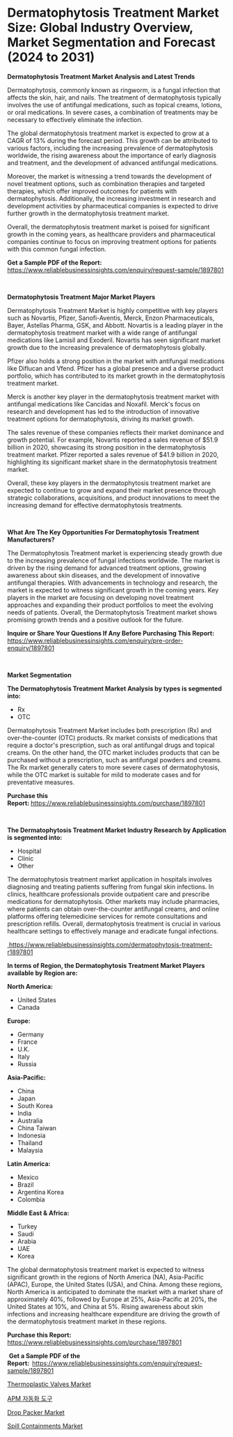 <p><h1>Dermatophytosis Treatment Market Size: Global Industry Overview, Market Segmentation and Forecast (2024 to 2031)</h1></p><p><strong>Dermatophytosis Treatment Market Analysis and Latest Trends</strong></p>
<p><p>Dermatophytosis, commonly known as ringworm, is a fungal infection that affects the skin, hair, and nails. The treatment of dermatophytosis typically involves the use of antifungal medications, such as topical creams, lotions, or oral medications. In severe cases, a combination of treatments may be necessary to effectively eliminate the infection.</p><p>The global dermatophytosis treatment market is expected to grow at a CAGR of 13% during the forecast period. This growth can be attributed to various factors, including the increasing prevalence of dermatophytosis worldwide, the rising awareness about the importance of early diagnosis and treatment, and the development of advanced antifungal medications.</p><p>Moreover, the market is witnessing a trend towards the development of novel treatment options, such as combination therapies and targeted therapies, which offer improved outcomes for patients with dermatophytosis. Additionally, the increasing investment in research and development activities by pharmaceutical companies is expected to drive further growth in the dermatophytosis treatment market.</p><p>Overall, the dermatophytosis treatment market is poised for significant growth in the coming years, as healthcare providers and pharmaceutical companies continue to focus on improving treatment options for patients with this common fungal infection.</p></p>
<p><strong>Get a Sample PDF of the Report:&nbsp;</strong> <a href="https://www.reliablebusinessinsights.com/enquiry/request-sample/1897801">https://www.reliablebusinessinsights.com/enquiry/request-sample/1897801</a></p>
<p>&nbsp;</p>
<p><strong>Dermatophytosis Treatment Major Market Players</strong></p>
<p><p>Dermatophytosis Treatment Market is highly competitive with key players such as Novartis, Pfizer, Sanofi-Aventis, Merck, Enzon Pharmaceuticals, Bayer, Astellas Pharma, GSK, and Abbott. Novartis is a leading player in the dermatophytosis treatment market with a wide range of antifungal medications like Lamisil and Exoderil. Novartis has seen significant market growth due to the increasing prevalence of dermatophytosis globally.</p><p>Pfizer also holds a strong position in the market with antifungal medications like Diflucan and Vfend. Pfizer has a global presence and a diverse product portfolio, which has contributed to its market growth in the dermatophytosis treatment market.</p><p>Merck is another key player in the dermatophytosis treatment market with antifungal medications like Cancidas and Noxafil. Merck's focus on research and development has led to the introduction of innovative treatment options for dermatophytosis, driving its market growth.</p><p>The sales revenue of these companies reflects their market dominance and growth potential. For example, Novartis reported a sales revenue of $51.9 billion in 2020, showcasing its strong position in the dermatophytosis treatment market. Pfizer reported a sales revenue of $41.9 billion in 2020, highlighting its significant market share in the dermatophytosis treatment market.</p><p>Overall, these key players in the dermatophytosis treatment market are expected to continue to grow and expand their market presence through strategic collaborations, acquisitions, and product innovations to meet the increasing demand for effective dermatophytosis treatments.</p></p>
<p>&nbsp;</p>
<p><strong>What Are The Key Opportunities For Dermatophytosis Treatment Manufacturers?</strong></p>
<p><p>The Dermatophytosis Treatment market is experiencing steady growth due to the increasing prevalence of fungal infections worldwide. The market is driven by the rising demand for advanced treatment options, growing awareness about skin diseases, and the development of innovative antifungal therapies. With advancements in technology and research, the market is expected to witness significant growth in the coming years. Key players in the market are focusing on developing novel treatment approaches and expanding their product portfolios to meet the evolving needs of patients. Overall, the Dermatophytosis Treatment market shows promising growth trends and a positive outlook for the future.</p></p>
<p><strong>Inquire or Share Your Questions If Any Before Purchasing This Report:</strong> <a href="https://www.reliablebusinessinsights.com/enquiry/pre-order-enquiry/1897801">https://www.reliablebusinessinsights.com/enquiry/pre-order-enquiry/1897801</a></p>
<p>&nbsp;</p>
<p><strong>Market Segmentation</strong></p>
<p><strong>The Dermatophytosis Treatment Market Analysis by types is segmented into:</strong></p>
<p><ul><li>Rx</li><li>OTC</li></ul></p>
<p><p>Dermatophytosis Treatment Market includes both prescription (Rx) and over-the-counter (OTC) products. Rx market consists of medications that require a doctor's prescription, such as oral antifungal drugs and topical creams. On the other hand, the OTC market includes products that can be purchased without a prescription, such as antifungal powders and creams. The Rx market generally caters to more severe cases of dermatophytosis, while the OTC market is suitable for mild to moderate cases and for preventative measures.</p></p>
<p><strong>Purchase this Report:&nbsp;</strong><a href="https://www.reliablebusinessinsights.com/purchase/1897801">https://www.reliablebusinessinsights.com/purchase/1897801</a></p>
<p>&nbsp;</p>
<p><strong>The Dermatophytosis Treatment Market Industry Research by Application is segmented into:</strong></p>
<p><ul><li>Hospital</li><li>Clinic</li><li>Other</li></ul></p>
<p><p>The dermatophytosis treatment market application in hospitals involves diagnosing and treating patients suffering from fungal skin infections. In clinics, healthcare professionals provide outpatient care and prescribe medications for dermatophytosis. Other markets may include pharmacies, where patients can obtain over-the-counter antifungal creams, and online platforms offering telemedicine services for remote consultations and prescription refills. Overall, dermatophytosis treatment is crucial in various healthcare settings to effectively manage and eradicate fungal infections.</p></p>
<p><a href="https://www.reliablebusinessinsights.com/dermatophytosis-treatment-r1897801">&nbsp;https://www.reliablebusinessinsights.com/dermatophytosis-treatment-r1897801</a></p>
<p><strong>In terms of Region, the Dermatophytosis Treatment Market Players available by Region are:</strong></p>
<p>
    <p> <strong> North America: </strong>
        <ul>
            <li>United States</li>
            <li>Canada</li>
        </ul>
        </p> 
    <p> <strong> Europe: </strong>
        <ul>
            <li>Germany</li>
            <li>France</li>
            <li>U.K.</li>
            <li>Italy</li>
            <li>Russia</li>
        </ul>
        </p> 
    <p> <strong> Asia-Pacific: </strong>
        <ul>
            <li>China</li>
            <li>Japan</li>
            <li>South Korea</li>
            <li>India</li>
            <li>Australia</li>
            <li>China Taiwan</li>
            <li>Indonesia</li>
            <li>Thailand</li>
            <li>Malaysia</li>
        </ul>
        </p> 
    <p> <strong> Latin America: </strong>
        <ul>
            <li>Mexico</li>
            <li>Brazil</li>
            <li>Argentina Korea</li>
            <li>Colombia</li>
        </ul>
        </p> 
    <p> <strong> Middle East & Africa: </strong>
        <ul>
            <li>Turkey</li>
            <li>Saudi</li>
            <li>Arabia</li>
            <li>UAE</li>
            <li>Korea</li>
        </ul>
    </p>
    </p>
<p><p>The global dermatophytosis treatment market is expected to witness significant growth in the regions of North America (NA), Asia-Pacific (APAC), Europe, the United States (USA), and China. Among these regions, North America is anticipated to dominate the market with a market share of approximately 40%, followed by Europe at 25%, Asia-Pacific at 20%, the United States at 10%, and China at 5%. Rising awareness about skin infections and increasing healthcare expenditure are driving the growth of the dermatophytosis treatment market in these regions.</p></p>
<p><strong>Purchase this Report: </strong><a href="https://www.reliablebusinessinsights.com/purchase/1897801">https://www.reliablebusinessinsights.com/purchase/1897801</a></p>
<p>&nbsp;<strong>Get a Sample PDF of the Report:&nbsp;&nbsp;</strong><a href="https://www.reliablebusinessinsights.com/enquiry/request-sample/1897801">https://www.reliablebusinessinsights.com/enquiry/request-sample/1897801</a></p>
<p><strong></strong></p>
<p><p><a href="https://medium.com/@borisfisher2023/thermoplastic-valves-market-share-market-analysis-growth-trends-forecasts-for-period-from-07c9411733de">Thermoplastic Valves Market</a></p><p><a href="https://github.com/nigaleamar09/Market-Research-Report-List-2/blob/main/490879083846.md">APM 자동화 도구</a></p><p><a href="https://medium.com/@susiegibson1945/drop-packer-market-research-report-market-forecast-and-growth-prospects-with-a-steady-cagr-of-11-7-3f5ab6b77c9f">Drop Packer Market</a></p><p><a href="https://medium.com/@watsonfeest2023/exploring-spill-containments-market-dynamics-global-trends-and-future-growth-prospects-2024-9bc8fa264853">Spill Containments Market</a></p></p>